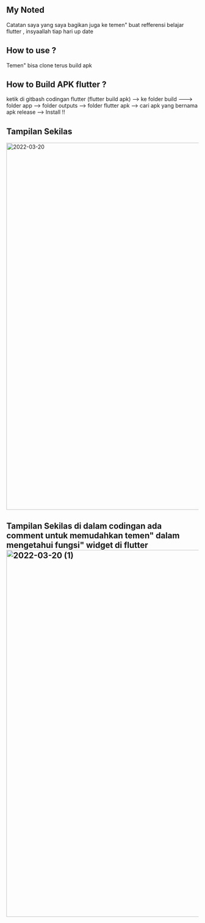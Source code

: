 ## My Noted
Catatan saya yang saya bagikan juga ke temen" buat refferensi belajar flutter , insyaallah tiap hari up date 

## How to use ?
Temen" bisa clone terus build apk 

## How to Build APK flutter ?
ketik di gitbash codingan flutter (flutter build apk) --> ke folder build ---> folder app --> folder outputs --> folder flutter apk --> cari apk yang bernama apk release --> Install !!


## Tampilan Sekilas
<img width="960" alt="2022-03-20" src="https://user-images.githubusercontent.com/74824846/159157059-d6a340cf-25ba-4a9a-bb35-042eb7c8accd.png">

## Tampilan Sekilas di dalam codingan ada comment untuk memudahkan temen" dalam mengetahui fungsi" widget di flutter<img width="960" alt="2022-03-20 (1)" src="https://user-images.githubusercontent.com/74824846/159157176-db4800f5-e83d-4b1d-ba8e-af984948f341.png">
